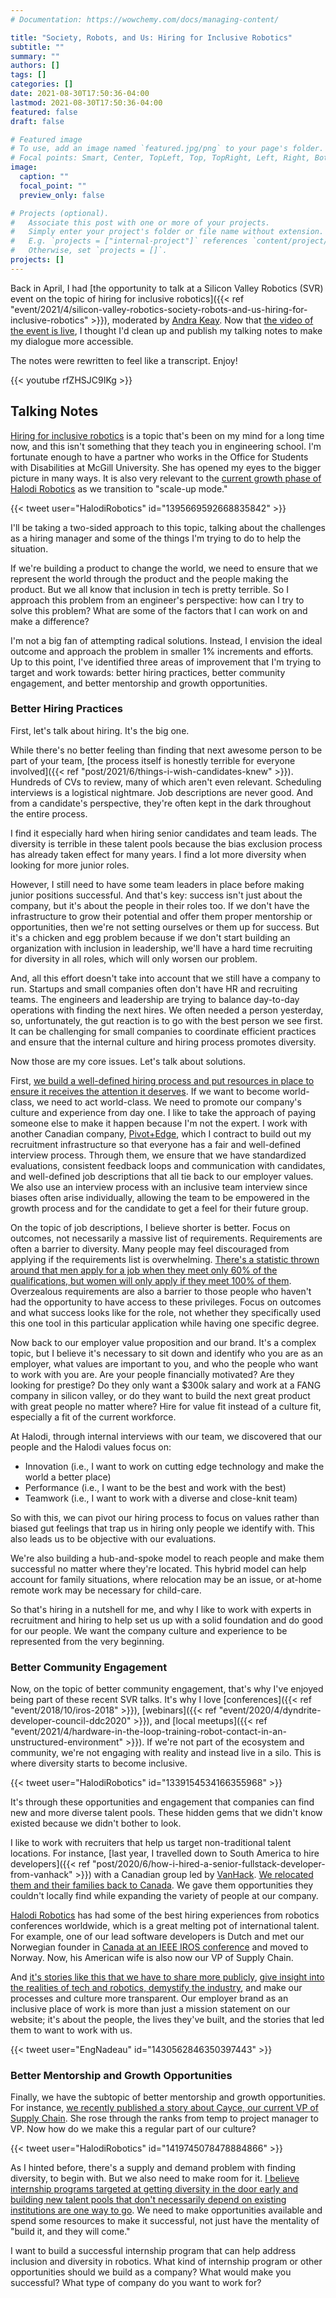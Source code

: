 ```yaml
---
# Documentation: https://wowchemy.com/docs/managing-content/

title: "Society, Robots, and Us: Hiring for Inclusive Robotics"
subtitle: ""
summary: ""
authors: []
tags: []
categories: []
date: 2021-08-30T17:50:36-04:00
lastmod: 2021-08-30T17:50:36-04:00
featured: false
draft: false

# Featured image
# To use, add an image named `featured.jpg/png` to your page's folder.
# Focal points: Smart, Center, TopLeft, Top, TopRight, Left, Right, BottomLeft, Bottom, BottomRight.
image:
  caption: ""
  focal_point: ""
  preview_only: false

# Projects (optional).
#   Associate this post with one or more of your projects.
#   Simply enter your project's folder or file name without extension.
#   E.g. `projects = ["internal-project"]` references `content/project/deep-learning/index.md`.
#   Otherwise, set `projects = []`.
projects: []
---
```


Back in April, I had [the opportunity to talk at a Silicon Valley Robotics (SVR) event on the topic of hiring for inclusive robotics]({{< ref "event/2021/4/silicon-valley-robotics-society-robots-and-us-hiring-for-inclusive-robotics" >}}), moderated by [Andra Keay](https://www.linkedin.com/in/andra-keay/).
Now that [the video of the event is live](https://www.youtube.com/watch?v=rfZHSJC9IKg), I thought I'd clean up and publish my talking notes to make my dialogue more accessible.

The notes were rewritten to feel like a transcript.
Enjoy!

{{< youtube rfZHSJC9IKg >}}

## Talking Notes

[Hiring for inclusive robotics](https://halodi.com/careers) is a topic that's been on my mind for a long time now, and this isn't something that they teach you in engineering school.
I'm fortunate enough to have a partner who works in the Office for Students with Disabilities at McGill University.
She has opened my eyes to the bigger picture in many ways.
It is also very relevant to the [current growth phase of Halodi Robotics](https://halodi.com/news/halodi-robotics-secures-10m-in-funding-to-bring-humanoid-robots-into-real-world-applications-in-a-series-a-round-led-by-valinor-and-adt) as we transition to "scale-up mode."

{{< tweet user="HalodiRobotics" id="1395669592668835842" >}}

I'll be taking a two-sided approach to this topic, talking about the challenges as a hiring manager and some of the things I'm trying to do to help the situation.

If we're building a product to change the world, we need to ensure that we represent the world through the product and the people making the product.
But we all know that inclusion in tech is pretty terrible.
So I approach this problem from an engineer's perspective: how can I try to solve this problem?
What are some of the factors that I can work on and make a difference?

I'm not a big fan of attempting radical solutions.
Instead, I envision the ideal outcome and approach the problem in smaller 1% increments and efforts.
Up to this point, I've identified three areas of improvement that I'm trying to target and work towards: better hiring practices, better community engagement, and better mentorship and growth opportunities.

### Better Hiring Practices

First, let's talk about hiring.
It's the big one.

While there's no better feeling than finding that next awesome person to be part of your team, [the process itself is honestly terrible for everyone involved]({{< ref "post/2021/6/things-i-wish-candidates-knew" >}}).
Hundreds of CVs to review, many of which aren't even relevant.
Scheduling interviews is a logistical nightmare.
Job descriptions are never good.
And from a candidate's perspective, they're often kept in the dark throughout the entire process.

I find it especially hard when hiring senior candidates and team leads.
The diversity is terrible in these talent pools because the bias exclusion process has already taken effect for many years.
I find a lot more diversity when looking for more junior roles.

However, I still need to have some team leaders in place before making junior positions successful.
And that's key: success isn't just about the company, but it's about the people in their roles too.
If we don't have the infrastructure to grow their potential and offer them proper mentorship or opportunities, then we're not setting ourselves or them up for success.
But it's a chicken and egg problem because if we don't start building an organization with inclusion in leadership, we'll have a hard time recruiting for diversity in all roles, which will only worsen our problem.

And, all this effort doesn't take into account that we still have a company to run.
Startups and small companies often don't have HR and recruiting teams.
The engineers and leadership are trying to balance day-to-day operations with finding the next hires.
We often needed a person yesterday, so, unfortunately, the gut reaction is to go with the best person we see first.
It can be challenging for small companies to coordinate efficient practices and ensure that the internal culture and hiring process promotes diversity.

Now those are my core issues.
Let's talk about solutions.

First, [we build a well-defined hiring process and put resources in place to ensure it receives the attention it deserves](https://medium.com/halodi-news/how-to-get-a-job-at-halodi-robotics-the-ultimate-guide-46832c625036).
If we want to become world-class, we need to act world-class.
We need to promote our company's culture and experience from day one.
I like to take the approach of paying someone else to make it happen because I'm not the expert.
I work with another Canadian company, [Pivot+Edge](https://www.pivotandedge.com/), which I contract to build out my recruitment infrastructure so that everyone has a fair and well-defined interview process.
Through them, we ensure that we have standardized evaluations, consistent feedback loops and communication with candidates, and well-defined job descriptions that all tie back to our employer values.
We also use an interview process with an inclusive team interview since biases often arise individually, allowing the team to be empowered in the growth process and for the candidate to get a feel for their future group.

On the topic of job descriptions, I believe shorter is better.
Focus on outcomes, not necessarily a massive list of requirements.
Requirements are often a barrier to diversity.
Many people may feel discouraged from applying if the requirements list is overwhelming.
[There's a statistic thrown around that men apply for a job when they meet only 60% of the qualifications, but women will only apply if they meet 100% of them](https://hbr.org/2014/08/why-women-dont-apply-for-jobs-unless-theyre-100-qualified).
Overzealous requirements are also a barrier to those people who haven't had the opportunity to have access to these privileges.
Focus on outcomes and what success looks like for the role, not whether they specifically used this one tool in this particular application while having one specific degree.

Now back to our employer value proposition and our brand.
It's a complex topic, but I believe it's necessary to sit down and identify who you are as an employer, what values are important to you, and who the people who want to work with you are.
Are your people financially motivated?
Are they looking for prestige?
Do they only want a $300k salary and work at a FANG company in silicon valley, or do they want to build the next great product with great people no matter where?
Hire for value fit instead of a culture fit, especially a fit of the current workforce.

At Halodi, through internal interviews with our team, we discovered that our people and the Halodi values focus on:

- Innovation (i.e., I want to work on cutting edge technology and make the world a better place)
- Performance (i.e., I want to be the best and work with the best)
- Teamwork (i.e., I want to work with a diverse and close-knit team)

So with this, we can pivot our hiring process to focus on values rather than biased gut feelings that trap us in hiring only people we identify with.
This also leads us to be objective with our evaluations.

We're also building a hub-and-spoke model to reach people and make them successful no matter where they're located.
This hybrid model can help account for family situations, where relocation may be an issue, or at-home remote work may be necessary for child-care.

So that's hiring in a nutshell for me, and why I like to work with experts in recruitment and hiring to help set us up with a solid foundation and do good for our people.
We want the company culture and experience to be represented from the very beginning.

### Better Community Engagement

Now, on the topic of better community engagement, that's why I've enjoyed being part of these recent SVR talks.
It's why I love [conferences]({{< ref "event/2018/10/iros-2018" >}}), [webinars]({{< ref "event/2020/4/dyndrite-developer-council-ddc2020" >}}), and [local meetups]({{< ref "event/2021/4/hardware-in-the-loop-training-robot-contact-in-an-unstructured-environment" >}}).
If we're not part of the ecosystem and community, we're not engaging with reality and instead live in a silo.
This is where diversity starts to become inclusive.

{{< tweet user="HalodiRobotics" id="1339154534166355968" >}}

It's through these opportunities and engagement that companies can find new and more diverse talent pools.
These hidden gems that we didn't know existed because we didn't bother to look.

I like to work with recruiters that help us target non-traditional talent locations.
For instance, [last year, I travelled down to South America to hire developers]({{< ref "post/2020/6/how-i-hired-a-senior-fullstack-developer-from-vanhack" >}}) with a Canadian group led by [VanHack](https://vanhack.com/).
[We relocated them and their families back to Canada](https://www.linkedin.com/posts/engnadeau_welcome-to-montreal-daniel-ferrans-activity-6800055232895209472-MeEC).
We gave them opportunities they couldn't locally find while expanding the variety of people at our company.

[Halodi Robotics](https://halodi.com/) has had some of the best hiring experiences from robotics conferences worldwide, which is a great melting pot of international talent.
For example, one of our lead software developers is Dutch and met our Norwegian founder in [Canada at an IEEE IROS conference](https://www.iros2017.org/) and moved to Norway.
Now, his American wife is also now our VP of Supply Chain.

And [it's stories like this that we have to share more publicly](https://medium.com/halodi-news/sign-me-up-learn-why-joel-filho-jumped-at-the-chance-to-relocate-to-halodis-norway-headquarters-b182111d7827), [give insight into the realities of tech and robotics, demystify the industry](https://medium.com/halodi-news/playing-with-robots-on-the-job-a-halodi-workplace-perk-b45229879fb0), and make our processes and culture more transparent.
Our employer brand as an inclusive place of work is more than just a mission statement on our website; it's about the people, the lives they've built, and the stories that led them to want to work with us.

{{< tweet user="EngNadeau" id="1430562846350397443" >}}

### Better Mentorship and Growth Opportunities

Finally, we have the subtopic of better mentorship and growth opportunities.
For instance, [we recently published a story about Cayce, our current VP of Supply Chain](https://medium.com/halodi-news/halodi-robotics-leading-the-way-for-women-in-technology-ab3f65a55bdc).
She rose through the ranks from temp to project manager to VP.
Now how do we make this a regular part of our culture?

{{< tweet user="HalodiRobotics" id="1419745078478884866" >}}

As I hinted before, there's a supply and demand problem with finding diversity, to begin with.
But we also need to make room for it.
[I believe internship programs targeted at getting diversity in the door early and building new talent pools that don't necessarily depend on existing institutions are one way to go](https://medium.com/halodi-news/i-wanted-to-get-my-hands-dirty-how-an-intern-is-helping-pave-the-way-forward-for-computer-vision-b478b2eb215d).
We need to make opportunities available and spend some resources to make it successful, not just have the mentality of "build it, and they will come."

I want to build a successful internship program that can help address inclusion and diversity in robotics.
What kind of internship program or other opportunities should we build as a company?
What would make you successful?
What type of company do you want to work for?
